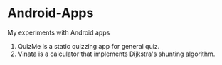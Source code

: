 # Android-Apps
My experiments with Android apps <br/>
1. QuizMe is a static quizzing app for general quiz. <br/>
2. Vinata is a calculator that implements Dijkstra's shunting algorithm. <br/>